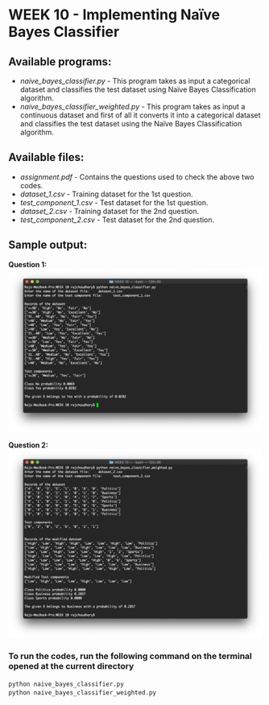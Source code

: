# WEEK 10 - Implementing Naïve Bayes Classifier

## Available programs:

* _naive_bayes_classifier.py_ - This program takes as input a categorical dataset and classifies the test dataset using Naïve Bayes Classification algorithm.
* _naive_bayes_classifier_weighted.py_ - This program takes as input a continuous dataset and first of all it converts it into a categorical dataset and classifies the test dataset using the Naïve Bayes Classification algorithm.

## Available files:

* _assignment.pdf_ - Contains the questions used to check the above two codes.
* _dataset_1.csv_ - Training dataset for the 1st question.
* _test_component_1.csv_ - Test dataset for the 1st question.
* _dataset_2.csv_ - Training dataset for the 2nd question.
* _test_component_2.csv_ - Test dataset for the 2nd question.

## Sample output:

**Question 1:**
![question1 output](output1.png)

**Question 2:**
![question2 output](output2.png)

### To run the codes, run the following command on the terminal opened at the current directory

```bash
python naive_bayes_classifier.py
python naive_bayes_classifier_weighted.py
```